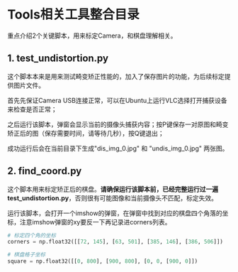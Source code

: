 # Tools相关工具整合目录

重点介绍2个关键脚本，用来标定Camera，和棋盘理解相关。

## 1. test_undistortion.py

这个脚本本来是用来测试畸变矫正性能的，加入了保存图片的功能，为后续标定提供图片文件。

首先先保证Camera USB连接正常，可以在Ubuntu上运行VLC选择打开捕获设备来检查是否正常；

之后运行该脚本，弹窗会显示当前的摄像头捕获内容；按P键保存一对原图和畸变矫正后的图（保存需要时间，请等待几秒），按Q键退出；

成功运行后会在当前目录下生成"dis_img_0.jpg" 和 "undis_img_0.jpg" 两张图。 

## 2. find_coord.py

这个脚本用来标定矫正后的棋盘。**请确保运行该脚本前，已经完整运行过一遍test_undistortion.py**，否则很有可能图像和当前摄像头不匹配，标定失效。

运行该脚本，会打开一个imshow的弹窗，在弹窗中找到对应的棋盘四个角落的坐标，注意imshow弹窗的xy要反一下再记录进corners列表。

```py
# 标定四个角的坐标
corners = np.float32([[72, 145], [63, 501], [385, 146], [386, 506]])

# 棋盘格子坐标
square = np.float32([[0, 800], [900, 800], [0, 0, [900, 0]])
```